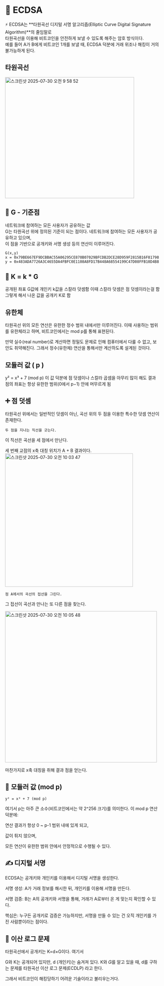 # 🔐 ECDSA


⚡️ ECDSA는 **타원곡선 디지털 서명 알고리즘(Elliptic Curve Digital Signature Algorithm)**의 줄임말로  
  타원곡선을 이용해 비트코인을 안전하게 보낼 수 있도록 해주는 암호 방식이다.  
예를 들어 A가 B에게 비트코인 1개를 보낼 때, ECDSA 덕분에 거래 위조나 해킹이 거의 불가능하게 된다.




## 타원곡선 
<img width="420" height="393" alt="스크린샷 2025-07-30 오전 9 58 52" src="https://github.com/user-attachments/assets/85b98882-05ae-47de-9be7-faae79a2c978" />



## 📍 G - 기준점
네트워크에 참여하는 모든 사용자가 공유하는 값  
G는 타원곡선 위에 정의된 기준이 되는 점이다.
네트워크에 참여하는 모든 사용자가 공유하고 있으며,   
이 점을 기반으로 공개키와 서명 생성 등의 연산이 이루어진다.

```
G(x,y)
x = 0x79BE667EF9DCBBAC55A06295CE870B07029BFCDB2DCE28D959F2815B16F81798
y = 0x483ADA7726A3C4655DA4FBFC0E1108A8FD17B448A68554199C47D08FFB10D4B8
```


## 🔑  K = k * G

공개된 좌표 G값에 개인키 k값을 스칼라 덧셈함 이때 스칼라 덧셈은 점 덧셈이라는걸 함 그렇게 해서 나온 값을 공개키 K로 함 



## 유한체 

타원곡선 위의 모든 연산은 유한한 정수 범위 내에서만 이루어진다.
이때 사용하는 범위를 유한체라고 하며, 비트코인에서는 mod p를 통해 표현된다.

만약 실수(real number)로 계산하면 정밀도 문제로 인해 컴퓨터에서 다룰 수 없고, 보안도 취약해진다.
그래서 정수(유한체) 연산을 통해서만 계산하도록 설계된 것이다.


## 모듈러 값 ( p )

y² = x³ + 7 (mod p)  이 값 덕분에 점 덧셈이나 스칼라 곱셈을 아무리 많이 해도 결과 점의 좌표는 항상 유한한 범위(0에서 p−1) 안에 머무르게 됨 






## ➕ 점 덧셈
타원곡선 위에서는 일반적인 덧셈이 아닌, 곡선 위의 두 점을 이용한 특수한 덧셈 연산이 존재한다.
```1. 두 점 A, B가 서로 다를 때:
두 점을 지나는 직선을 긋는다.
```

이 직선은 곡선을 세 점에서 만난다.

세 번째 교점의 x축 대칭 위치가 A + B 결과이다.  
<img width="416" height="433" alt="스크린샷 2025-07-30 오전 10 03 47" src="https://github.com/user-attachments/assets/61485da9-6dd8-4b3e-8826-0d6702917271" />

```2. A = B (자기 자신을 더할 때):
점 A에서의 곡선의 접선을 그린다.
```

그 접선이 곡선과 만나는 또 다른 점을 찾는다.  

<img width="494" height="491" alt="스크린샷 2025-07-30 오전 10 05 48" src="https://github.com/user-attachments/assets/6249ceb2-43e8-49ee-84a7-d588233393e4" />


마찬가지로 x축 대칭을 취해 결과 점을 얻는다.



## 🔁 모듈러 값 (mod p)

```y² = x³ + 7 (mod p) ```

여기서 p는 아주 큰 소수(비트코인에서는 약 2^256 크기)를 의미한다.
이 mod p 연산 덕분에:

연산 결과가 항상 0 ~ p-1 범위 내에 있게 되고,

값이 튀지 않으며,

모든 연산이 유한한 범위 안에서 안정적으로 수행될 수 있다.



 ## ✍️ 디지털 서명 
 ECDSA는 공개키와 개인키를 이용해서 디지털 서명을 생성한다.

서명 생성: A가 거래 정보를 해시한 뒤, 개인키를 이용해 서명을 만든다.

서명 검증: B는 A의 공개키와 서명을 통해, 거래가 A로부터 온 게 맞는지 확인할 수 있다.

핵심은: 누구든 공개키로 검증은 가능하지만, 서명을 만들 수 있는 건 오직 개인키를 가진 사람뿐이라는 점이다.


 ## 🔐 이산 로그 문제
 
  타원곡선에서 공개키는 K=d×G이다.
   여기서   

G와 K는 공개되어 있지만, d (개인키)는 숨겨져 있다.
K와 𝐺를 알고 있을 때, d를 구하는 문제를
타원곡선 이산 로그 문제(ECDLP) 라고 한다.


그래서 비트코인이 해킹당하기 어려운 기술이라고 불리우는거다.
